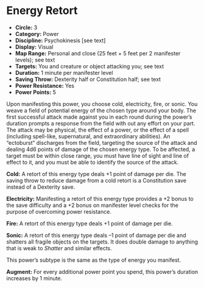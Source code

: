 # Energy Retort

- **Circle:** 3
- **Category:** Power
- **Discipline:** Psychokinesis [see text]
- **Display:** Visual
- **Map Range:** Personal and close (25 feet + 5 feet per 2 manifester levels); see text
- **Targets:** You and creature or object attacking you; see text
- **Duration:** 1 minute per manifester level
- **Saving Throw:** Dexterity half or Constitution half; see text
- **Power Resistance:** Yes
- **Power Points:** 5

Upon manifesting this power, you choose cold, electricity, fire, or sonic. You weave a field of potential energy of the chosen type around your body. The first successful attack made against you in each round during the power’s duration prompts a response from the field with out any effort on your part. The attack may be physical, the effect of a power, or the effect of a spell (including spell-like, supernatural, and extraordinary abilities). An “ectoburst” discharges from the field, targeting the source of the attack and dealing 4d6 points of damage of the chosen energy type. To be affected, a target must be within close range, you must have line of sight and line of effect to it, and you must be able to identify the source of the attack.

**Cold:** A retort of this energy type deals +1 point of damage per die. The saving throw to reduce damage from a cold retort is a Constitution save instead of a Dexterity save.

**Electricity:** Manifesting a retort of this energy type provides a +2 bonus to the save difficulty and a +2 bonus on manifester level checks for the purpose of overcoming power resistance.

**Fire:** A retort of this energy type deals +1 point of damage per die.

**Sonic:** A retort of this energy type deals –1 point of damage per die and shatters all fragile objects on the targets. It does double damage to anything that is weak to *Shatter* and similar effects.

This power’s subtype is the same as the type of energy you manifest. 

**Augment:** For every additional power point you spend, this power’s duration increases by 1 minute.

